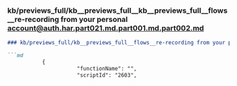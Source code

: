 ### kb/previews_full/kb__previews_full__kb__previews_full__flows__re-recording from your personal account@auth.har.part021.md.part001.md.part002.md

```md
### kb/previews_full/kb__previews_full__flows__re-recording from your personal account@auth.har.part021.md.part001.md (part 002)

```md
           {
                      "functionName": "",
                      "scriptId": "2603",
         
```

```

```
